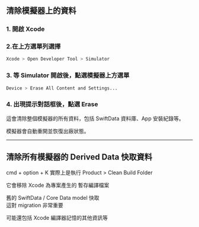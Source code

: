 
#

## 清除模擬器上的資料

### 1. 開啟 Xcode

### 2.在上方選單列選擇

```bash
Xcode > Open Developer Tool > Simulator
```

### 3. 等 Simulator 開啟後，點選模擬器上方選單

```bash
Device > Erase All Content and Settings...
```

### 4. 出現提示對話框後，點選 Erase

這會清除整個模擬器的所有資料，包括 SwiftData 資料庫、App 安裝紀錄等。

模擬器會自動重開並恢復出廠狀態。  

---

## 清除所有模擬器的 Derived Data 快取資料

cmd + option + K
實際上是執行 Product > Clean Build Folder

它會移除 Xcode 為專案產生的 暫存編譯檔案

舊的 SwiftData / Core Data model 快取  
這對 migration 非常重要

可能還包括 Xcode 編譯器記憶的其他資訊等

